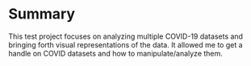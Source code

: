 # Summary
This test project focuses on analyzing multiple COVID-19 datasets and bringing forth visual representations of the data. It allowed me to get a handle on COVID datasets and how to manipulate/analyze them. 
